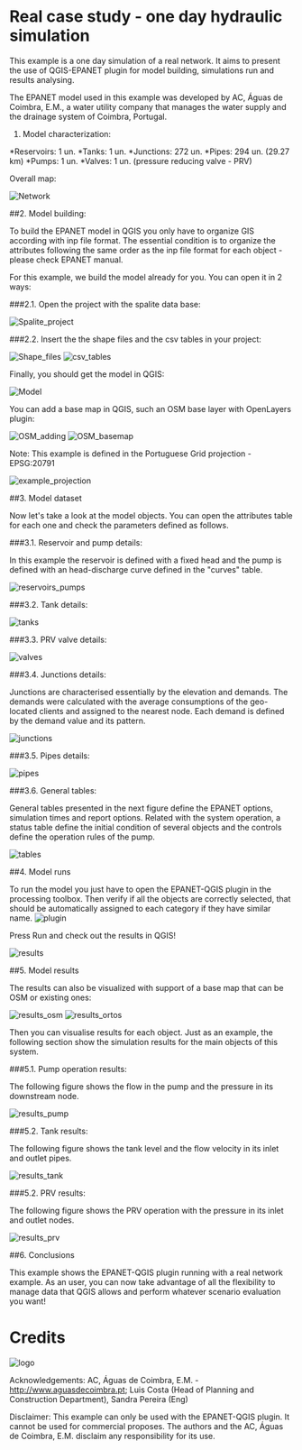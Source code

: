 Real case study - one day hydraulic simulation
========================================
This example is a one day simulation of a real network. It aims to present the use of QGIS-EPANET plugin for model building, simulations run and results analysing. 

The EPANET model used in this example was developed by AC, Águas de Coimbra, E.M., a water utility company that manages the water supply and the drainage system of Coimbra, Portugal.
 

1. Model characterization:

*Reservoirs: 1 un. 
*Tanks: 1 un. 
*Junctions: 272 un. 
*Pipes: 294 un. (29.27 km) 
*Pumps: 1 un. 
*Valves: 1 un. (pressure reducing valve - PRV) 

 

Overall map: 

![Network](images/ac1.png)
 

##2. Model building: 

To build the EPANET model in QGIS you only have to organize GIS according with inp file format. The essential condition is to organize the attributes following the same order as the inp file format for each object - please check EPANET manual. 

For this example, we build the model already for you. You can open it in 2 ways: 


###2.1. Open the project with the spalite data base: 

![Spalite_project](images/ac2.png)
 

###2.2. Insert the the shape files and the csv tables in your project: 

![Shape_files](images/ac4.png)
![csv_tables](images/ac5.png)
 

Finally, you should get the model in QGIS:  

![Model](images/ac3.png)
 

You can add a base map in QGIS, such an OSM base layer with OpenLayers plugin: 

![OSM_adding](images/ac7.png)
![OSM_basemap](images/ac8.png)
 

Note: This example is defined in the Portuguese Grid projection - EPSG:20791  

![example_projection](images/ac6.png)
 

##3. Model dataset 

Now let's take a look at the model objects. You can open the attributes table for each one and check the parameters defined as follows. 


###3.1. Reservoir and pump details: 

In this example the reservoir is defined with a fixed head and the pump is defined with an head-discharge curve defined in the "curves" table. 

![reservoirs_pumps](images/ac9.png)
 

###3.2. Tank details: 

![tanks](images/ac10.png)
 

###3.3. PRV valve details: 

![valves](images/ac11.png)
 

###3.4. Junctions details: 

Junctions are characterised essentially by the elevation and demands. The demands were calculated with the average consumptions of the geo-located clients and assigned to the nearest node. Each demand is defined by the demand value and its pattern. 

![junctions](images/ac12.png)
 

###3.5. Pipes details: 

![pipes](images/ac13.png)
 

###3.6. General tables: 

General tables presented in the next figure define the EPANET options, simulation times and report options. Related with the system operation, a status table define the initial condition of several objects and the controls define the operation rules of the pump. 

![tables](images/ac14.png)
 

##4. Model runs 

To run the model you just have to open the EPANET-QGIS plugin in the processing toolbox. Then verify if all the objects are correctly selected, that should be automatically assigned to each category if they have similar name.
![plugin](images/ac15.png)
 

Press Run and check out the results in QGIS! 

![results](images/ac16.png)
 

##5. Model results 

The results can also be visualized with support of a base map that can be OSM or existing ones: 

![results_osm](images/ac17.png)
![results_ortos](images/ac18.png)
 

Then you can visualise results for each object. Just as an example, the following section show the simulation results for the main objects of this system. 

###5.1. Pump operation results: 

The following figure shows the flow in the pump and the pressure in its downstream node.  

![results_pump](images/ac19.png)
 

###5.2. Tank results: 

The following figure shows the tank level and the flow velocity in its inlet and outlet pipes. 
 
![results_tank](images/ac20.png)
 

###5.2. PRV results: 

The following figure shows the PRV operation with the pressure in its inlet and outlet nodes. 

![results_prv](images/ac21.png)
 

##6. Conclusions 

This example shows the EPANET-QGIS plugin running with a real network example. 
As an user, you can now take advantage of all the flexibility to manage data that QGIS allows and perform whatever scenario evaluation you want!
 

Credits
=======
![logo](http://www.aguasdecoimbra.pt/templates/aguascoimbra/logo.png) 

Acknowledgements: AC, Águas de Coimbra, E.M. - http://www.aguasdecoimbra.pt; Luis Costa (Head of Planning and Construction Department), Sandra Pereira (Eng) 

Disclaimer: This example can only be used with the EPANET-QGIS plugin. It cannot be used for commercial proposes. The authors and the AC, Águas de Coimbra, E.M. disclaim any responsibility for its use.
